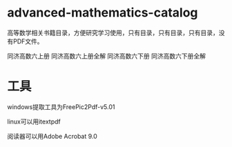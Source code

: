 # advanced-mathematics-catalog
高等数学相关书籍目录，方便研究学习使用，只有目录，只有目录，只有目录，没有PDF文件。

同济高数六上册
同济高数六上册全解
同济高数六下册
同济高数六下册全解

# 工具

windows提取工具为FreePic2Pdf-v5.01

linux可以用itextpdf

阅读器可以用Adobe Acrobat 9.0